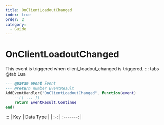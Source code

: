 ```yaml
---
title: OnClientLoadoutChanged
index: true
order: 2
category:
  - Guide
---
```


# OnClientLoadoutChanged
This event is triggered when client_loadout_changed is triggered.
::: tabs
@tab Lua
```lua
--- @param event Event
--- @return number EventResult
AddEventHandler("OnClientLoadoutChanged", function(event)
    --[[ ... ]]
    return EventResult.Continue
end)
```

:::
| Key | Data Type |
| :-: | :-------: |